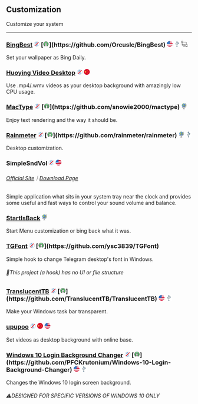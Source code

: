 ## Customization

Customize your system

---

### [BingBest](https://github.com/Orcuslc/BingBest) ![](../assets/free.png) [![](../assets/open-source-icon.png "NO LICENSE@GitHub: https://github.com/Orcuslc/BingBest")](https://github.com/Orcuslc/BingBest) ![](../assets/united-states.png) ![](../assets/usb.png) ![](../assets/multi_platform.png)

Set your wallpaper as Bing Daily.

### [Huoying Video Desktop](http://huoying666.com/) ![](../assets/free.png) ![](../assets/china.png)

Use .mp4/.wmv videos as your desktop background with amazingly low CPU usage.

### [MacType](http://www.mactype.net/) ![](../assets/free.png) [![](../assets/open-source-icon.png "NO LICENSE@GitHub: https://github.com/snowie2000/mactype")](https://github.com/snowie2000/mactype) ![](../assets/earth-globe.png)

Enjoy text rendering and the way it should be.

### [Rainmeter](https://www.rainmeter.net/) ![](../assets/free.png) [![](../assets/open-source-icon.png "GPL 2.0@GitHub: https://github.com/rainmeter/rainmeter")](https://github.com/rainmeter/rainmeter) ![](../assets/earth-globe.png) ![](../assets/usb.png)

Desktop customization.

### SimpleSndVol ![](../assets/free.png) ![](../assets/united-states.png)

###### [Official Site](http://winaero.com/comment.php?comment.news.14)｜[Download Page](http://winaero.com/download.php?view.12)

Simple application what sits in your system tray near the clock and provides some useful and fast ways to control your sound volume and balance.

### [StartIsBack](http://startisback.com) ![](../assets/earth-globe.png)

Start Menu customization or bing back what it was.

### [TGFont](https://github.com/ysc3839/TGFont) ![](../assets/free.png) [![](../assets/open-source-icon.png "MIT@GitHub: https://github.com/ysc3839/TGFont")](https://github.com/ysc3839/TGFont)

Simple hook to change Telegram desktop's font in Windows.

###### 📌This project \(a hook\) has no UI or file structure

### [TranslucentTB](https://github.com/TranslucentTB/TranslucentTB) ![](../assets/free.png) [![](../assets/open-source-icon.png "GPL 3.0@GitHub: https://github.com/TranslucentTB/TranslucentTB")](https://github.com/TranslucentTB/TranslucentTB) ![](../assets/united-states.png) ![](../assets/usb.png)

Make your Windows task bar transparent.

### [upupoo](http://www.upupoo.com/) ![](../assets/free.png) ![](../assets/china.png) ![](../assets/united-states.png)

Set videos as desktop background with online base.

### [**Windows 10 Login Background Changer**](https://forums.mydigitallife.net/threads/windows-10-login-screen-background-changer-uploaded-to-github.62367/) ![](../assets/free.png) [![](../assets/open-source-icon.png "GPL 3.0@GitHub: https://github.com/PFCKrutonium/Windows-10-Login-Background-Changer")](https://github.com/PFCKrutonium/Windows-10-Login-Background-Changer) ![](../assets/united-states.png) ![](../assets/usb.png)

Changes the Windows 10 login screen background.

###### ⚠DESIGNED FOR SPECIFIC VERSIONS OF WINDOWS 10 ONLY
